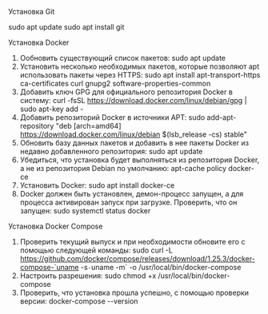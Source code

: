 Установка Git

sudo apt update
sudo apt install git

Установка Docker

1. Ообновить существующий список пакетов:
sudo apt update
2. Установить несколько необходимых пакетов, которые позволяют apt использовать пакеты через HTTPS:
sudo apt install apt-transport-https ca-certificates curl gnupg2 software-properties-common
3. Добавить ключ GPG для официального репозитория Docker в систему:
curl -fsSL https://download.docker.com/linux/debian/gpg | sudo apt-key add -
4. Добавить репозиторий Docker в источники APT:
sudo add-apt-repository "deb [arch=amd64] https://download.docker.com/linux/debian $(lsb_release -cs) stable"
5. Обновить базу данных пакетов и добавить в нее пакеты Docker из недавно добавленного репозитория:
sudo apt update
6. Убедиться, что установка будет выполняться из репозитория Docker, а не из репозитория Debian по умолчанию:
apt-cache policy docker-ce
7. Установить Docker:
sudo apt install docker-ce
8. Docker должен быть установлен, демон-процесс запущен, а для процесса активирован запуск при загрузке. Проверить, что он запущен:
sudo systemctl status docker

Установка Docker Compose

1. Проверить текущий выпуск и при необходимости обновите его с помощью следующей команды:
sudo curl -L https://github.com/docker/compose/releases/download/1.25.3/docker-compose-`uname -s`-`uname -m` -o /usr/local/bin/docker-compose
2. Настроить разрешения:
sudo chmod +x /usr/local/bin/docker-compose
3. Проверить, что установка прошла успешно, с помощью проверки версии:
docker-compose --version











